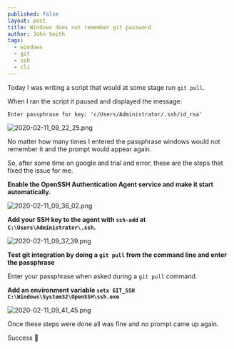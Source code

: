 ```yaml
---
published: false
layout: post
title: Windows does not remember git password
author: John Smith
tags:
  - windows
  - git
  - ssh
  - cli
---
```

Today I was writing a script that would at some stage run `git pull`. 

When I ran the script it paused and displayed the message:

`Enter passphrase for key: 'c/Users/Administrator/.ssh/id_rsa'`

![2020-02-11_09_22_25.png]({{site.baseurl}}/media/2020-02-11_09_22_25.png)

No matter how many times I entered the passphrase windows would not remember it and the prompt would appear again.

So, after some time on google and trial and error, these are the steps that fixed the issue for me.

**Enable the OpenSSH Authentication Agent service and make it start automatically.**

![2020-02-11_09_36_02.png]({{site.baseurl}}/media/2020-02-11_09_36_02.png)


**Add your SSH key to the agent with `ssh-add` at `C:\Users\Administrator\.ssh`.**

![2020-02-11_09_37_39.png]({{site.baseurl}}/media/2020-02-11_09_37_39.png)

**Test git integration by doing a `git pull` from the command line and enter the passphrase**

Enter your passphrase when asked during a `git pull` command.

**Add an environment variable `setx GIT_SSH C:\Windows\System32\OpenSSH\ssh.exe`**

![2020-02-11_09_41_45.png]({{site.baseurl}}/media/2020-02-11_09_41_45.png)

Once these steps were done all was fine and no prompt came up again.

Success 🎉

